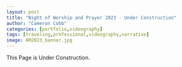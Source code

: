 ```yaml
---
layout: post
title: "Night of Worship and Prayer 2023 - Under Construction"
author: "Cameron Cobb"
categories: [portfolio,videography]
tags: [traveling,professional,videography,narrative]
image: AM2023_banner.jpg
---
```



This Page is Under Construction.
